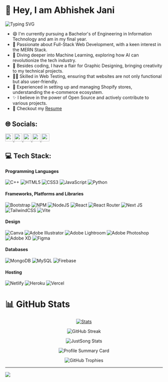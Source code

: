 # 💫 Hey, I am Abhishek Jani
![Typing SVG](https://readme-typing-svg.herokuapp.com?font=comfortaa&color=ffffff&size=24&width=500&lines=🚀Full-Stack+Web+Developer;✨Open-Source+Enthusiast;👋Nice+to+meet+you...)
- 😄 I'm currently pursuing a Bachelor's of Engineering in Information Technology and am in my final year.
- 🚀 Passionate about Full-Stack Web Development, with a keen interest in the MERN Stack.
- 🧠 Diving deeper into Machine Learning, exploring how AI can revolutionize the tech industry.
- 🎨 Besides coding, I have a flair for Graphic Designing, bringing creativity to my technical projects.
- 🕵️‍♂️ Skilled in Web Testing, ensuring that websites are not only functional but also user-friendly.
- 🛒 Experienced in setting up and managing Shopify stores, understanding the e-commerce ecosystem.
- ✨ I believe in the power of Open Source and actively contribute to various projects.
- 📝 Checkout my [Resume](https://flowcv.com/resume/esi8rcl417)

## 🌐 Socials:

<a href="mailto:abhishekdarshanjani@gmail.com" target="_blank"
        ><img
            height="25"
            src="https://img.shields.io/badge/Gmail-D14836?style=for-the-badge&logo=gmail&logoColor=white"
        />
    </a>
    <a href="https://www.linkedin.com/in/abhishek-jani-9059011a9/" target="_blank"
        ><img
            height="25"
            src="https://img.shields.io/badge/linkedin-%230077B5.svg?style=for-the-badge&logo=linkedin&logoColor=white"
        />
    </a>
    <a href="https://wa.me/9552874929" target="_blank"
        ><img
            height="25"
            src="https://img.shields.io/badge/WhatsApp-25D366?style=for-the-badge&logo=whatsapp&logoColor=white"
        />
    </a>
    <a href="https://t.me/@abhishekjani08" target="_blank"
        ><img
            height="25"
            src="https://img.shields.io/badge/Telegram-2CA5E0?style=for-the-badge&logo=telegram&logoColor=white"
        />
    </a>
    <a href="https://twitter.com/abhishekjani08" target="_blank"
        ><img
            height="25"
            src="https://img.shields.io/badge/Twitter-%231DA1F2.svg?style=for-the-badge&logo=Twitter&logoColor=white"
        />
    </a>

## 💻 Tech Stack:
#### Programming Languages

![C++](https://img.shields.io/badge/c++-%2300599C.svg?style=for-the-badge&logo=c%2B%2B&logoColor=white)
![HTML5](https://img.shields.io/badge/html5-%23E34F26.svg?style=for-the-badge&logo=html5&logoColor=white)
![CSS3](https://img.shields.io/badge/css3-%231572B6.svg?style=for-the-badge&logo=css3&logoColor=white)
![JavaScript](https://img.shields.io/badge/javascript-%23323330.svg?style=for-the-badge&logo=javascript&logoColor=%23F7DF1E)
![Python](https://img.shields.io/badge/python-3670A0?style=for-the-badge&logo=python&logoColor=ffdd54)

#### Frameworks, Platforms and Libraries

![Bootstrap](https://img.shields.io/badge/bootstrap-%23563D7C.svg?style=for-the-badge&logo=bootstrap&logoColor=white)
![NPM](https://img.shields.io/badge/NPM-%23000000.svg?style=for-the-badge&logo=npm&logoColor=white)
![NodeJS](https://img.shields.io/badge/node.js-6DA55F?style=for-the-badge&logo=node.js&logoColor=white)
![React](https://img.shields.io/badge/react-%2320232a.svg?style=for-the-badge&logo=react&logoColor=%2361DAFB)
![React Router](https://img.shields.io/badge/React_Router-CA4245?style=for-the-badge&logo=react-router&logoColor=white)
![Next JS](https://img.shields.io/badge/Next-black?style=for-the-badge&logo=next.js&logoColor=white)
![TailwindCSS](https://img.shields.io/badge/tailwindcss-%2338B2AC.svg?style=for-the-badge&logo=tailwind-css&logoColor=white)
![Vite](https://img.shields.io/badge/vite-%23646CFF.svg?style=for-the-badge&logo=vite&logoColor=white)

#### Design

![Canva](https://img.shields.io/badge/Canva-%2300C4CC.svg?style=for-the-badge&logo=Canva&logoColor=white)
![Adobe Illustrator](https://img.shields.io/badge/adobeillustrator-%23FF9A00.svg?style=for-the-badge&logo=adobeillustrator&logoColor=white) 
![Adobe Lightroom](https://img.shields.io/badge/Adobe%20Lightroom-31A8FF.svg?style=for-the-badge&logo=Adobe%20Lightroom&logoColor=white) 
![Adobe Photoshop](https://img.shields.io/badge/adobephotoshop-%2331A8FF.svg?style=for-the-badge&logo=adobephotoshop&logoColor=white) 
![Adobe XD](https://img.shields.io/badge/Adobe%20XD-470137?style=for-the-badge&logo=Adobe%20XD&logoColor=#FF61F6) 
![Figma](https://img.shields.io/badge/figma-%23F24E1E.svg?style=for-the-badge&logo=figma&logoColor=white) 

#### Databases

![MongoDB](https://img.shields.io/badge/MongoDB-%234ea94b.svg?style=for-the-badge&logo=mongodb&logoColor=white)
![MySQL](https://img.shields.io/badge/mysql-%2300f.svg?style=for-the-badge&logo=mysql&logoColor=white)
![Firebase](https://img.shields.io/badge/firebase-%23039BE5.svg?style=for-the-badge&logo=firebase)

#### Hosting

![Netlify](https://img.shields.io/badge/netlify-%23000000.svg?style=for-the-badge&logo=netlify&logoColor=#00C7B7)
![Heroku](https://img.shields.io/badge/heroku-%23430098.svg?style=for-the-badge&logo=heroku&logoColor=white)
![Vercel](https://img.shields.io/badge/vercel-%23000000.svg?style=for-the-badge&logo=vercel&logoColor=white)

# 📊 GitHub Stats

<p align="center">
    <!-- Stats Card -->
    <a href="https://github.com/abhishekjani08">
        <img src="https://github-stats-alpha.vercel.app/api/?username=abhishekjani08&cc=333333&tc=ffffff&ic=4B8BDA" alt="Stats" />
    </a>
</p>


<p align="center">
    <!-- Streak Stats -->
    <img src="https://github-readme-streak-stats.herokuapp.com/?user=abhishekjani08&theme=tokyonight" alt="GitHub Streak" />
</p>

<p align="center">
    <!-- Justsong Stats -->
    <img src="https://stats.justsong.cn/api/github?username=abhishekjani08&theme=tokyonight" alt="JustSong Stats" />
</p>

<p align="center">
    <!-- Profile Summary Card -->
    <img src="https://github-profile-summary-cards.vercel.app/api/cards/profile-details?username=abhishekjani08&theme=tokyonight" alt="Profile Summary Card" />
</p>

<p align="center">
    <!-- Trophy Stats -->
    <img src="https://github-profile-trophy.vercel.app/?username=abhishekjani08&theme=tokyonight" alt="GitHub Trophies" />
</p>

---
![](https://komarev.com/ghpvc/?username=abhishekjani08&color=blue&style=flat&label=Profile+Views&base=1000)
